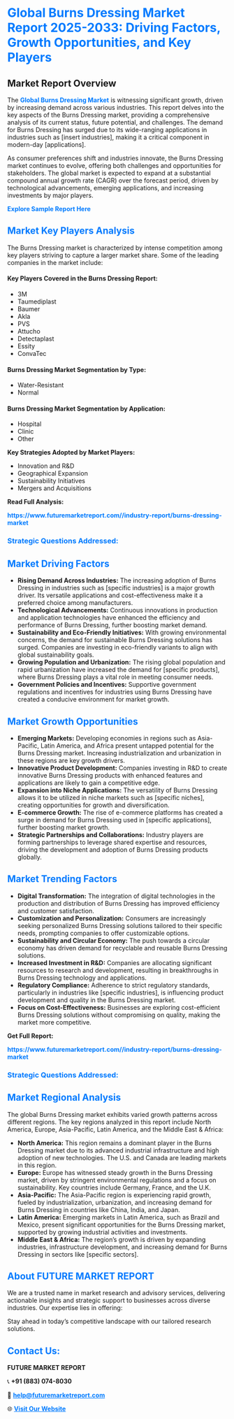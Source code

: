 <h1 style="color: #007BFF;">Global Burns Dressing Market Report 2025-2033: Driving Factors, Growth Opportunities, and Key Players</h1>

<section id="overview">
<h2>Market Report Overview</h2>
<p>The <a href="https://www.futuremarketreport.com//industry-report/burns-dressing-market" style="color: #007BFF; text-decoration: none;"><strong>Global Burns Dressing Market</strong></a> is witnessing significant growth, driven by increasing demand across various industries. This report delves into the key aspects of the Burns Dressing market, providing a comprehensive analysis of its current status, future potential, and challenges. The demand for Burns Dressing has surged due to its wide-ranging applications in industries such as [insert industries], making it a critical component in modern-day [applications].</p>
<p>As consumer preferences shift and industries innovate, the Burns Dressing market continues to evolve, offering both challenges and opportunities for stakeholders. The global market is expected to expand at a substantial compound annual growth rate (CAGR) over the forecast period, driven by technological advancements, emerging applications, and increasing investments by major players.</p>
</section>

<section id="overview">
<p><a href="https://www.futuremarketreport.com//request-sample/reportId=79937" style="color: #007BFF; text-decoration: none;"><strong>Explore Sample Report Here</strong></a></p>
</section>

<section id="key-players">
<h2 style="color: #007BFF;">Market Key Players Analysis</h2>
<p>The Burns Dressing market is characterized by intense competition among key players striving to capture a larger market share. Some of the leading companies in the market include:</p>
<h4>Key Players Covered in the Burns Dressing Report:</h4>
<ul><li>3M</li><li>Taumediplast</li><li>Baumer</li><li>Akla</li><li>PVS</li><li>Attucho</li><li>Detectaplast</li><li>Essity</li><li>ConvaTec</li></ul>
<h4>Burns Dressing Market Segmentation by Type:</h4>
<ul><li>Water-Resistant</li><li>Normal</li></ul>

<h4>Burns Dressing Market Segmentation by Application:</h4>
<ul><li>Hospital</li><li>Clinic</li><li>Other</li></ul>
<p><strong>Key Strategies Adopted by Market Players:</strong></p>
<ul>
<li>Innovation and R&D</li>
<li>Geographical Expansion</li>
<li>Sustainability Initiatives</li>
<li>Mergers and Acquisitions</li>
</ul>
</section>

<section>
<p><strong>Read Full Analysis: </strong></p><a href="https://www.futuremarketreport.com//industry-report/burns-dressing-market" style="color: #007BFF; text-decoration: none;"><strong>https://www.futuremarketreport.com//industry-report/burns-dressing-market</strong></a>
<h3 style="color: #007BFF;">Strategic Questions Addressed:</h3>
</section>

<section id="driving-factors">
<h2 style="color: #007BFF;">Market Driving Factors</h2>
<ul>
<li><strong>Rising Demand Across Industries:</strong> The increasing adoption of Burns Dressing in industries such as [specific industries] is a major growth driver. Its versatile applications and cost-effectiveness make it a preferred choice among manufacturers.</li>
<li><strong>Technological Advancements:</strong> Continuous innovations in production and application technologies have enhanced the efficiency and performance of Burns Dressing, further boosting market demand.</li>
<li><strong>Sustainability and Eco-Friendly Initiatives:</strong> With growing environmental concerns, the demand for sustainable Burns Dressing solutions has surged. Companies are investing in eco-friendly variants to align with global sustainability goals.</li>
<li><strong>Growing Population and Urbanization:</strong> The rising global population and rapid urbanization have increased the demand for [specific products], where Burns Dressing plays a vital role in meeting consumer needs.</li>
<li><strong>Government Policies and Incentives:</strong> Supportive government regulations and incentives for industries using Burns Dressing have created a conducive environment for market growth.</li>
</ul>
</section>

<section id="growth-opportunities">
<h2 style="color: #007BFF;">Market Growth Opportunities</h2>
<ul>
<li><strong>Emerging Markets:</strong> Developing economies in regions such as Asia-Pacific, Latin America, and Africa present untapped potential for the Burns Dressing market. Increasing industrialization and urbanization in these regions are key growth drivers.</li>
<li><strong>Innovative Product Development:</strong> Companies investing in R&D to create innovative Burns Dressing products with enhanced features and applications are likely to gain a competitive edge.</li>
<li><strong>Expansion into Niche Applications:</strong> The versatility of Burns Dressing allows it to be utilized in niche markets such as [specific niches], creating opportunities for growth and diversification.</li>
<li><strong>E-commerce Growth:</strong> The rise of e-commerce platforms has created a surge in demand for Burns Dressing used in [specific applications], further boosting market growth.</li>
<li><strong>Strategic Partnerships and Collaborations:</strong> Industry players are forming partnerships to leverage shared expertise and resources, driving the development and adoption of Burns Dressing products globally.</li>
</ul>
</section>

<section id="trending-factors">
<h2 style="color: #007BFF;">Market Trending Factors</h2>
<ul>
<li><strong>Digital Transformation:</strong> The integration of digital technologies in the production and distribution of Burns Dressing has improved efficiency and customer satisfaction.</li>
<li><strong>Customization and Personalization:</strong> Consumers are increasingly seeking personalized Burns Dressing solutions tailored to their specific needs, prompting companies to offer customizable options.</li>
<li><strong>Sustainability and Circular Economy:</strong> The push towards a circular economy has driven demand for recyclable and reusable Burns Dressing solutions.</li>
<li><strong>Increased Investment in R&D:</strong> Companies are allocating significant resources to research and development, resulting in breakthroughs in Burns Dressing technology and applications.</li>
<li><strong>Regulatory Compliance:</strong> Adherence to strict regulatory standards, particularly in industries like [specific industries], is influencing product development and quality in the Burns Dressing market.</li>
<li><strong>Focus on Cost-Effectiveness:</strong> Businesses are exploring cost-efficient Burns Dressing solutions without compromising on quality, making the market more competitive.</li>
</ul>
</section>

<section>
<p><strong>Get Full Report: </strong></p><a href="https://www.futuremarketreport.com//industry-report/burns-dressing-market" style="color: #007BFF; text-decoration: none;"><strong>https://www.futuremarketreport.com//industry-report/burns-dressing-market</strong></a>
<h3 style="color: #007BFF;">Strategic Questions Addressed:</h3>
</section>


<section id="regional-analysis">
<h2 style="color: #007BFF;">Market Regional Analysis</h2>
<p>The global Burns Dressing market exhibits varied growth patterns across different regions. The key regions analyzed in this report include North America, Europe, Asia-Pacific, Latin America, and the Middle East & Africa:</p>
<ul>
<li><strong>North America:</strong> This region remains a dominant player in the Burns Dressing market due to its advanced industrial infrastructure and high adoption of new technologies. The U.S. and Canada are leading markets in this region.</li>
<li><strong>Europe:</strong> Europe has witnessed steady growth in the Burns Dressing market, driven by stringent environmental regulations and a focus on sustainability. Key countries include Germany, France, and the U.K.</li>
<li><strong>Asia-Pacific:</strong> The Asia-Pacific region is experiencing rapid growth, fueled by industrialization, urbanization, and increasing demand for Burns Dressing in countries like China, India, and Japan.</li>
<li><strong>Latin America:</strong> Emerging markets in Latin America, such as Brazil and Mexico, present significant opportunities for the Burns Dressing market, supported by growing industrial activities and investments.</li>
<li><strong>Middle East & Africa:</strong> The region’s growth is driven by expanding industries, infrastructure development, and increasing demand for Burns Dressing in sectors like [specific sectors].</li>
</ul>
</section>

<footer>
<h2 style="color: #007BFF;">About FUTURE MARKET REPORT</h2>
<p>We are a trusted name in market research and advisory services, delivering actionable insights and strategic support to businesses across diverse industries. Our expertise lies in offering:</p>

<p>Stay ahead in today’s competitive landscape with our tailored research solutions.</p>

<h2 style="color: #007BFF;">Contact Us:</h2>
<p><strong>FUTURE MARKET REPORT</strong></p>
<p>📞 <strong>+91 (883) 074-8030</strong></p>
<p>📧 <strong><a href="mailto:help@futuremarketreport.com" style="color: #007BFF;">help@futuremarketreport.com</a></strong></p>
<p>🌐 <strong><a href="https://www.futuremarketreport.com/" style="color: #007BFF;">Visit Our Website</a></strong></p>
</footer>